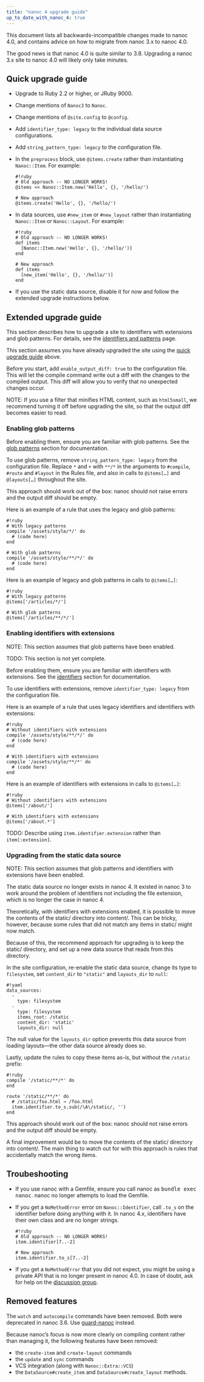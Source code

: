 ```yaml
---
title: "nanoc 4 upgrade guide"
up_to_date_with_nanoc_4: true
---
```


This document lists all backwards-incompatible changes made to nanoc 4.0, and contains advice on how to migrate from nanoc 3.x to nanoc 4.0.

The good news is that nanoc 4.0 is quite similar to 3.8. Upgrading a nanoc 3.x site to nanoc 4.0 will likely only take minutes.

## Quick upgrade guide

* Upgrade to Ruby 2.2 or higher, or JRuby 9000.

* Change mentions of `Nanoc3` to `Nanoc`.

* Change mentions of `@site.config` to `@config`.

* Add `identifier_type: legacy` to the individual data source configurations.

* Add `string_pattern_type: legacy` to the configuration file.

* In the `preprocess` block, use `@items.create` rather than instantiating `Nanoc::Item`. For example:

      #!ruby
      # Old approach -- NO LONGER WORKS!
      @items << Nanoc::Item.new('Hello', {}, '/hello/')

      # New approach
      @items.create('Hello', {}, '/hello/')

* In data sources, use `#new_item` or `#new_layout` rather than instantiating `Nanoc::Item` or `Nanoc::Layout`. For example:

      #!ruby
      # Old approach -- NO LONGER WORKS!
      def items
        [Nanoc::Item.new('Hello', {}, '/hello/')]
      end

      # New approach
      def items
        [new_item('Hello', {}, '/hello/')]
      end

* If you use the static data source, disable it for now and follow the extended upgrade instructions below.

## Extended upgrade guide

This section describes how to upgrade a site to identifiers with extensions and glob patterns. For details, see the [identifiers and patterns](/docs/reference/identifiers-and-patterns/) page.

This section assumes you have already upgraded the site using the [quick upgrade guide](#quick-upgrade-guide) above.

Before you start, add `enable_output_diff: true` to the configuration file. This will let the <span class="command">compile</span> command write out a diff with the changes to the compiled output. This diff will allow you to verify that no unexpected changes occur.

NOTE: If you use a filter that minifies HTML content, such as `html5small`, we recommend turning it off before upgrading the site, so that the output diff becomes easier to read.

### Enabling glob patterns

Before enabling them, ensure you are familiar with glob patterns. See the [glob patterns](/docs/reference/identifiers-and-patterns/#glob-patterns) section for documentation.

To use glob patterns, remove `string_pattern_type: legacy` from the configuration file. Replace `*` and `+` with `**/*` in the arguments to `#compile`, `#route` and `#layout` in the <span class="filename">Rules</span> file, and also in calls to `@items[…]` and `@layouts[…]` throughout the site.

This approach should work out of the box: nanoc should not raise errors and the output diff should be empty.

Here is an example of a rule that uses the legacy and glob patterns:

    #!ruby
    # With legacy patterns
    compile '/assets/style/*/' do
      # (code here)
    end

    # With glob patterns
    compile '/assets/style/**/*/' do
      # (code here)
    end

Here is an example of legacy and glob patterns in calls to `@items[…]`:

    #!ruby
    # With legacy patterns
    @items['/articles/*/']

    # With glob patterns
    @items['/articles/**/*/']

### Enabling identifiers with extensions

NOTE: This section assumes that glob patterns have been enabled.

TODO: This section is not yet complete.

Before enabling them, ensure you are familiar with identifiers with extensions. See the [identifiers](/docs/reference/identifiers-and-patterns/#identifiers) section for documentation.

To use identifiers with extensions, remove `identifier_type: legacy` from the configuration file.

Here is an example of a rule that uses legacy identifiers and identifiers with extensions:

    #!ruby
    # Without identifiers with extensions
    compile '/assets/style/**/*/' do
      # (code here)
    end

    # With identifiers with extensions
    compile '/assets/style/**/*' do
      # (code here)
    end

Here is an example of identifiers with extensions in calls to `@items[…]`:

    #!ruby
    # Without identifiers with extensions
    @items['/about/']

    # With identifiers with extensions
    @items['/about.*']

TODO: Describe using `item.identifier.extension` rather than `item[:extension]`.

### Upgrading from the static data source

NOTE: This section assumes that glob patterns and identifiers with extensions have been enabled.

The static data source no longer exists in nanoc 4. It existed in nanoc 3 to work around the problem of identifiers not including the file extension, which is no longer the case in nanoc 4.

Theoretically, with identifiers with extensions enabed, it is possible to move the contents of the <span class="filename">static/</span> directory into <span class="filename">content/</span>. This can be tricky, however, because some rules that did not match any items in <span class="filename">static/</span> might now match.

Because of this, the recommend approach for upgrading is to keep the <span class="filename">static/</span> directory, and set up a new data source that reads from this directory.

In the site configuration, re-enable the static data source, change its type to `filesystem`, set `content_dir` to `"static"` and `layouts_dir` to `null`:

    #!yaml
    data_sources:
      -
        type: filesystem
      -
        type: filesystem
        items_root: /static
        content_dir: 'static'
        layouts_dir: null

The null value for the `layouts_dir` option prevents this data source from loading layouts—the other data source already does so.

Lastly, update the rules to copy these items as-is, but without the `/static` prefix:

    #!ruby
    compile '/static/**/*' do
    end

    route '/static/**/*' do
      # /static/foo.html → /foo.html
      item.identifier.to_s.sub(/\A\/static/, '')
    end

This approach should work out of the box: nanoc should not raise errors and the output diff should be empty.

A final improvement would be to move the contents of the <span class="filename">static/</span> directory into <span class="filename">content/</span>. The main thing to watch out for with this approach is rules that accidentally match the wrong items.

## Troubeshooting

* If you use nanoc with a Gemfile, ensure you call nanoc as <kbd>bundle exec nanoc</kbd>. nanoc no longer attempts to load the Gemfile.

* If you get a `NoMethodError` error on `Nanoc::Identifier`, call `.to_s` on the identifier before doing anything with it. In nanoc 4.x, identifiers have their own class and are no longer strings.

      #!ruby
      # Old approach -- NO LONGER WORKS!
      item.identifier[7..-2]

      # New approach
      item.identifier.to_s[7..-2]

* If you get a `NoMethodError` that you did not expect, you might be using a private API that is no longer present in nanoc 4.0. In case of doubt, ask for help on the [discussion group](http://nanoc.ws/community/#discussion-groups).

## Removed features

The `watch` and `autocompile` commands have been removed. Both were deprecated in nanoc 3.6. Use [guard-nanoc](https://github.com/guard/guard-nanoc) instead.

Because nanoc’s focus is now more clearly on compiling content rather than managing it, the following features have been removed:

- the `create-item` and `create-layout` commands
- the `update` and `sync` commands
- VCS integration (along with `Nanoc::Extra::VCS`)
- the `DataSource#create_item` and `DataSource#create_layout` methods.
